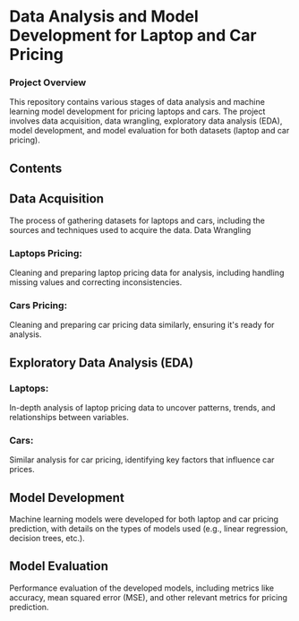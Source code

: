 # Data Analysis and Model Development for Laptop and Car Pricing

### Project Overview
This repository contains various stages of data analysis and machine learning model development for pricing laptops and cars. The project involves data acquisition, data wrangling, exploratory data analysis (EDA), model development, and model evaluation for both datasets (laptop and car pricing).

## Contents
## Data Acquisition
The process of gathering datasets for laptops and cars, including the sources and techniques used to acquire the data.
Data Wrangling

### Laptops Pricing:
Cleaning and preparing laptop pricing data for analysis, including handling missing values and correcting inconsistencies.
### Cars Pricing:
Cleaning and preparing car pricing data similarly, ensuring it's ready for analysis.

## Exploratory Data Analysis (EDA)
### Laptops:
In-depth analysis of laptop pricing data to uncover patterns, trends, and relationships between variables.
### Cars:
Similar analysis for car pricing, identifying key factors that influence car prices.

## Model Development
Machine learning models were developed for both laptop and car pricing prediction, with details on the types of models used (e.g., linear regression, decision trees, etc.).
## Model Evaluation
Performance evaluation of the developed models, including metrics like accuracy, mean squared error (MSE), and other relevant metrics for pricing prediction.
